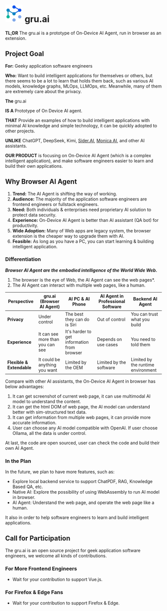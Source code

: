 # ![icon](./images/icons/gm_logo.svg "gru.ai") gru.ai

**TL;DR** The gru.ai is a prototype of On-Device AI Agent, run in browser as an extension.

## Project Goal
**For:** Geeky application software engineers

**Who:** Want to build intelligent applications for themselves or others, but there seems to be a lot to learn that holds them back, such as various AI models, knowledge graphs, MLOps, LLMOps, etc. Meanwhile, many of them are extremely care about the privacy.

**The** gru.ai

**IS A** Prototype of On Device AI agent.

**THAT** Provide an examples of how to build intelligent applications with minimal AI knowledge and simple technology, it can be quickly adopted to other projects.

**UNLIKE** ChatGPT, DeepSeek, Kimi, [Sider.AI](https://sider.ai/), [Monica AI](https://monica.im/), and other AI assistants.

**OUR PRODUCT** is focusing on On-Device AI Agent (which is a complex intelligent application), and make software engineers easier to learn and build their own applications.

## Why Browser AI Agent

1. **Trend:** The AI Agent is shifting the way of working.
2. **Audience:** The majority of the application software engineers are frontend engineers or fullstack engineers.
3. **Need:** Both individuals & enterprises need proprietary AI solution to protect data security.
4. **Experience:** On-Device AI Agent is better than AI assistant (QA bot) for productivity.
5. **Wide Adoption:** Many of Web apps are legacy system, the browser extension is the cheaper way to upgrade them with AI.
6. **Feasible:** As long as you have a PC, you can start learning & building intelligent application.

### Differentiation
***Browser AI Agent are the embodied intelligence of the World Wide Web.***
1. The browser is the eye of Web, the AI Agent can see the web pages*.
2. The AI Agent can interact with multiple web pages, like a human.

| Perspective     | gru.ai (Browser AI Agent)        | AI PC & AI Phone                            | AI Agent in Professional Software | Backend AI Agent                   |
|-----------------|----------------------------------|---------------------------------------------|-----------------------------------|------------------------------------|
| **Privacy**     | Under control                    | The best they can do is Siri                | Out of control                    | You can trust what you build       |
| **Experience**  | It can see more than you can see | It's harder to get information from browser | Depends on use cases              | You need to told them              |
| **Flexible & Extendable** | It could be anything you want    | Limited by the OEM                          | Limited by the software           | Limited by the runtime environment |

Compare with other AI assistants, the On-Device AI Agent in browser has below advantages:
1. It can get screenshot of current web page, it can use multimodal AI model to understand the content.
2. It can get the html DOM of web page, the AI model can understand better with sim-structured text data.
3. It can get information from multiple web pages, it can provide more accurate information.
4. User can choose any AI model compatible with OpenAI. If user choose Ollama, all the data is under control.

At last, the code are open sourced, user can check the code and build their own AI Agent.

### In the Plan
In the future, we plan to have more features, such as:
* Explore local backend service to support ChatPDF, RAG, Knowledge Based QA, etc.
* Native AI: Explore the possibility of using WebAssembly to run AI model in browser.
* AI Agent: Understand the web page, and operate the web page like a human.

It also in order to help software engineers to learn and build intelligent applications.

## Call for Participation
The gru.ai is an open source project for geek application software engineers, we welcome all kinds of contributions.

### For More Frontend Engineers
* Wait for your contribution to support Vue.js.

### For Firefox & Edge Fans
* Wait for your contribution to support Firefox & Edge.
